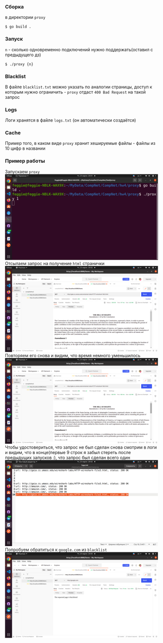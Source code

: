 ### Сборка
в директории `proxy`
```
$ go build .
```
### Запуск 
`n` - сколько одновременно подключений нужно поддержать(оставил с предыдущего дз)
```
$ ./proxy {n}
```
### Blacklist
В файле `blacklist.txt` можно указать по аналогии страницы, доступ к которым нужно ограничить - `proxy` отдаст `400 Bad Request` на такой запрос
### Logs
Логи хранятся в файле `logs.txt` (он автоматически создаётся)
### Cache
Пример того, в каком виде `proxy` хранит хешируемые файлы - файлы из 10 цифр в названии

### Пример работы
Запускаем `proxy`
![Image alt](1.png)
Отсылаем запрос на получение `html` странички 
![Image alt](2.png)
Повторяем его снова и видим, что время немного уменьшилось
![Image alt](3.png)
Чтобы удостовериться, что запрос не был сделан снова смотрим в логи и видим, что в конце(первые 9 строк я забыл стереть после предыдущих запусков :), что запрос был сделан всего один
![Image alt](4.png)  
Попробуем обратиться к `google.com` из `blacklist`
![Image alt](5.png)  